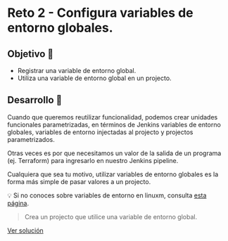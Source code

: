 # Reto 2 - Configura variables de entorno globales.

## Objetivo 🎯

* Registrar una variable de entorno global.
* Utiliza una variable de entorno global en un projecto.

## Desarrollo 📝

Cuando que queremos reutilizar funcionalidad, podemos crear unidades funcionales parametrizadas, en términos de Jenkins variables de entorno globales, variables de entorno injectadas al projecto y projectos parametrizados.

Otras veces es por que necesitamos un valor de la salida de un programa (ej. Terraform) para ingresarlo en nuestro Jenkins pipeline.

Cualquiera que sea tu motivo, utilizar variables de entorno globales es la forma más simple de pasar valores a un projecto.

💡 Si no conoces sobre variables de entorno en linuxm, consulta [esta página](https://www.hostinger.es/tutoriales/variables-de-entorno-linux-como-leerlas-y-configurarlas-vps).


>Crea un projecto que utilice una variable de entorno global.

[Ver solución](./solucion.md)
